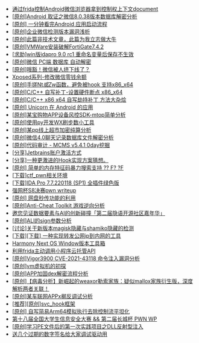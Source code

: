 + [通过frida控制Android微信浏览器拿到控制权上下文document](https://bbs.kanxue.com/thread-284761.htm)
+ [[原创]Android 取证之微信8.0.38版本数据库解密分析](https://bbs.kanxue.com/thread-278092.htm)
+ [[原创] 一分钟看完Android 应用启动流程](https://bbs.kanxue.com/thread-284686.htm)
+ [[原创]企业微信检测版本漏洞浅析](https://bbs.kanxue.com/thread-284796.htm)
+ [[原创]此篇非技术文章，此篇为我立志做大牛](https://bbs.kanxue.com/thread-284823.htm)
+ [[原创]VMWare安装破解FortiGate7.4.2](https://bbs.kanxue.com/thread-284794.htm)
+ [[求助]win版idapro 9.0 rc1 重命名变量后保存不生效](https://bbs.kanxue.com/thread-284870.htm)
+ [[原创]微信 PC端 数据库 自动解密](https://bbs.kanxue.com/thread-268554.htm)
+ [[原创]哦豁！微信被人挤下线了？](https://bbs.kanxue.com/thread-273129.htm)
+ [Xposed系列-修改微信零钱余额](https://bbs.kanxue.com/thread-274794.htm)
+ [[原创]手搓Nt*或Zw*函数，避免被hook 支持x86_x64](https://bbs.kanxue.com/thread-284264.htm)
+ [[原创]C/C++ 自写补丁-设置硬件断点 x86_x64](https://bbs.kanxue.com/thread-283839.htm)
+ [[原创]C/C++ x86 x64 自写劫持补丁 方法大杂烩](https://bbs.kanxue.com/thread-282745.htm)
+ [[原创] Unicorn 在 Android 的应用](https://bbs.kanxue.com/thread-253868.htm)
+ [[原创]某宝购物APP设备风控SDK-mtop简单分析](https://bbs.kanxue.com/thread-284241.htm)
+ [[原创]使用py开发WX刷步数小工具](https://bbs.kanxue.com/thread-284858.htm)
+ [[原创]某pp线上超市加密纯算分析](https://bbs.kanxue.com/thread-284599.htm)
+ [[原创]微信4.0聊天记录数据库文件解密分析](https://bbs.kanxue.com/thread-284417.htm)
+ [[原创]代码审计 - MCMS v5.4.1 0day挖掘](https://bbs.kanxue.com/thread-284806.htm)
+ [[分享]Jetbrains账户激活方式](https://bbs.kanxue.com/thread-284298.htm)
+ [[分享]一种更激进的Hook实现方案猜想。](https://bbs.kanxue.com/thread-284824.htm)
+ [[原创] 简单的内存特征码暴力搜索支持 ?? F? ?F](https://bbs.kanxue.com/thread-284451.htm)
+ [[下载]ctf_pwn相关环境](https://bbs.kanxue.com/thread-278044.htm)
+ [[下载]IDA Pro 7.7.220118 (SP1) 全插件绿色版](https://bbs.kanxue.com/thread-276531.htm)
+ [强网杯S8决赛pwn writeup](https://bbs.kanxue.com/thread-284725.htm)
+ [[原创] 网盘秒传功能的利用](https://bbs.kanxue.com/thread-284783.htm)
+ [[原创]Anti-Cheat Toolkit 游戏逆向分析](https://bbs.kanxue.com/thread-283275.htm)
+ [邀您见证数据要素与AI的创新碰撞「第二届隐语开源社区嘉年华」](https://bbs.kanxue.com/thread-284875.htm)
+ [[原创]ALI的sign参数分析](https://bbs.kanxue.com/thread-284292.htm)
+ [[讨论]关于新版本magisk隐藏与shamiko隐藏的检测](https://bbs.kanxue.com/thread-284859.htm)
+ [[下载][下载] 一种实现转发公网ip到内网的工具](https://bbs.kanxue.com/thread-284837.htm)
+ [Harmony Next OS Window版本工具箱](https://bbs.kanxue.com/thread-284829.htm)
+ [利用frida主动调用小程序云托管API](https://bbs.kanxue.com/thread-284878.htm)
+ [[原创]Vigor3900 CVE-2021-43118 命令注入漏洞分析](https://bbs.kanxue.com/thread-282750.htm)
+ [[原创]vm虚拟机的初探](https://bbs.kanxue.com/thread-284883.htm)
+ [[原创]APP加固dex解密流程分析](https://bbs.kanxue.com/thread-280609.htm)
+ [[原创]【病毒分析】新崛起的weaxor勒索家族：疑似mallox家族衍生版，深度解析两者关联！](https://bbs.kanxue.com/thread-284882.htm)
+ [[原创]某车联网APPx梆反调试分析](https://bbs.kanxue.com/thread-277692.htm)
+ [[推荐][原创]svc_hook框架](https://bbs.kanxue.com/thread-284713.htm)
+ [[原创] 自写简易Arm64模拟执行去除控制流平坦化](https://bbs.kanxue.com/thread-284890.htm)
+ [第十八届全国大学生信息安全大赛 && 第二届长城杯 PWN WP](https://bbs.kanxue.com/thread-284887.htm)
+ [[原创]学习PE文件后的第一次实践项目之DLL反射型注入](https://bbs.kanxue.com/thread-284885.htm)
+ [送几个过期的数字签名给大家调试驱动用](https://bbs.kanxue.com/thread-272573.htm)
